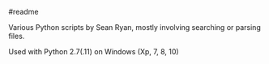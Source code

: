 #readme

Various Python scripts by Sean Ryan, mostly involving searching or parsing files.

Used with Python 2.7(.11) on Windows (Xp, 7, 8, 10)
